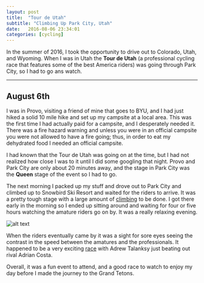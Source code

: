 ```yaml
---
layout: post
title:  "Tour de Utah"
subtitle: "Climbing Up Park City, Utah"
date:   2016-08-06 23:34:01
categories: [cycling]
---
```


In the summer of 2016, I took the opportunity to drive out to Colorado, Utah, and Wyoming. When I was in Utah the **Tour de Utah** (a professional cycling race that features some of the best America riders) was going through Park City, so I had to go ans watch. 

___

## August 6th

I was in Provo, visiting a friend of mine that goes to BYU, and I had just hiked a solid 10 mile hike and set up my campsite at a local area. This was the first time I had actually paid for a campsite, and I desperately needed it. There was a fire hazard warning and unless you were in an official campsite you were not allowed to have a fire going; thus, in order to eat my dehydrated food I needed an official campsite. 

I had known that the Tour de Utah was going on at the time, but I had not realized how close I was to it until I did some googling that night. Provo and Park City are only about 20 minutes away, and the stage in Park City was the **Queen** stage of the event so I had to go. 

The next morning I packed up my stuff and drove out to Park City and climbed up to Snowbird Ski Resort and waited for the riders to arrive.
It was a pretty tough stage with a large amount of [climbing](http://cdn.media.cyclingnews.com/2016/06/13/2/tou_2016_stage_6_profile_vfinal_670.jpg) to be done. I got there early in the morning so I ended up sitting around and waiting for four or five hours watching the amature riders go on by. It was a really relaxing evening. 

![alt text](https://scontent.cdninstagram.com/t51.2885-15/e35/13707211_298160007211632_1818695979_n.jpg)

When the riders eventually came by it was a sight for sore eyes seeing the contrast in the speed between the amatures and the professionals. It happened to be a very exciting [race](http://www.cyclingnews.com/races/tour-of-utah-2016/stage-6/results/) with Adrew Talanksy just beating out rival Adrian Costa.

Overall, it was a fun event to attend, and a good race to watch to enjoy my day before I made the journey to the Grand Tetons.


<div>
	  <p>
     <script>
						var week_days = new Array(8);
								week_days[1] = "Sunday";
								week_days[2] = "Monday";
								week_days[3] = "Tuesday";
								week_days[4] = "Wednesday";
								week_days[5] = "Thursday";
								week_days[6] = "Friday";
								week_days[7] = "Saturday";
								
						var month_array = new Array(13);
								month_array[1] = "January";
								month_array[2] = "February";
								month_array[3] = "March";
								month_array[4] = "April";
								month_array[5] = "May";
								month_array[6] = "June";
								month_array[7] = "July";
								month_array[8] = "August";
								month_array[9] = "September";
								month_array[10] = "October";
								month_array[11] = "November";
								month_array[12] = "December";
								
						var date_obj = new 	Date(document.lastModified)
						var curr_day = week_days[date_obj.getDay() + 1]
						var curr_month = month_array[date_obj.getMonth() + 1]
						var curr_date = date_obj.getDate()
						var curr_year = date_obj.getYear()	
							if (curr_year < 2000)
								curr_year+=1900
								document.write("Last updated on" + " " + curr_day + ", " 
								+ curr_month + " " + curr_date + " " + curr_year)
					  </script>
           </p>
      </div>
